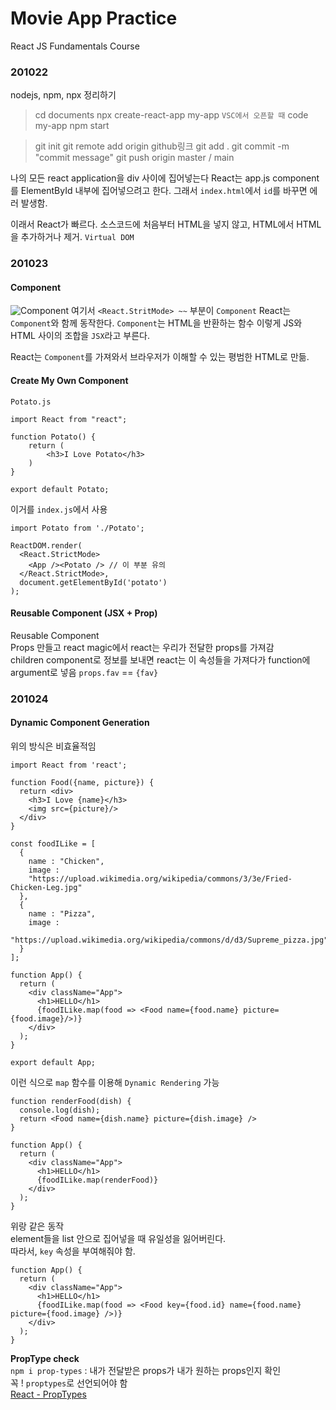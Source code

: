 # Movie App Practice

React JS Fundamentals Course
### 201022
nodejs, npm, npx 정리하기
> cd documents
npx create-react-app my-app
`VSC에서 오픈할 때`
code my-app 
npm start

> git init
git remote add origin github링크
git add .
git commit -m "commit message"
git push origin master / main

나의 모든 react application을 div 사이에 집어넣는다
React는 app.js component를 ElementById 내부에 집어넣으려고 한다.
그래서 `index.html`에서 `id`를 바꾸면 에러 발생함.

이래서 React가 빠르다. 소스코드에 처음부터 HTML을 넣지 않고, HTML에서 HTML을 추가하거나 제거.
`Virtual DOM`
<br>
### 201023
#### Component
![Component](https://images.velog.io/images/gouz7514/post/fcca1b6e-cc8f-4020-a845-b5173d07ec03/image.png)
여기서 `<React.StritMode> ~~` 부분이 `Component`
React는 `Component`와 함께 동작한다.
`Component`는 HTML을 반환하는 함수
이렇게 JS와 HTML 사이의 조합을 `JSX`라고 부른다.

React는 `Component`를 가져와서 브라우저가 이해할 수 있는 평범한 HTML로 만듦.  

#### Create My Own Component  
`Potato.js`
```
import React from "react";

function Potato() {
    return (
        <h3>I Love Potato</h3>
    )
}

export default Potato;
```
이거를 `index.js`에서 사용  
```
import Potato from './Potato';

ReactDOM.render(
  <React.StrictMode>
    <App /><Potato /> // 이 부분 유의
  </React.StrictMode>,
  document.getElementById('potato')
);
```

#### Reusable Component (JSX + Prop)  
Reusable Component  
Props 만들고 react magic에서 react는 우리가 전달한 props를 가져감  
children component로 정보를 보내면 react는 이 속성들을 가져다가 function에 argument로 넣음
`props.fav` == `{fav}`  

### 201024  
#### Dynamic Component Generation  
위의 방식은 비효율적임  
```
import React from 'react';

function Food({name, picture}) {
  return <div>
    <h3>I Love {name}</h3>
    <img src={picture}/>
  </div>
}

const foodILike = [
  {
    name : "Chicken",
    image :
    "https://upload.wikimedia.org/wikipedia/commons/3/3e/Fried-Chicken-Leg.jpg"
  },
  {
    name : "Pizza",
    image :
    "https://upload.wikimedia.org/wikipedia/commons/d/d3/Supreme_pizza.jpg"
  }
];

function App() {
  return (
    <div className="App">
      <h1>HELLO</h1>
      {foodILike.map(food => <Food name={food.name} picture={food.image}/>)}
    </div>
  );
}

export default App;
```
이런 식으로 `map` 함수를 이용해 `Dynamic Rendering` 가능
```
function renderFood(dish) {
  console.log(dish);
  return <Food name={dish.name} picture={dish.image} />
}

function App() {
  return (
    <div className="App">
      <h1>HELLO</h1>
      {foodILike.map(renderFood)}
    </div>
  );
}
```
위랑 같은 동작  
element들을 list 안으로 집어넣을 때 유일성을 잃어버린다.  
따라서, `key` 속성을 부여해줘야 함.  
```
function App() {
  return (
    <div className="App">
      <h1>HELLO</h1>
      {foodILike.map(food => <Food key={food.id} name={food.name} picture={food.image} />)}
    </div>
  );
}
```
**PropType check**  
`npm i prop-types` : 내가 전달받은 props가 내가 원하는 props인지 확인  
꼭 ! `proptypes`로 선언되어야 함  
[React - PropTypes](https://ko.reactjs.org/docs/typechecking-with-proptypes.html)